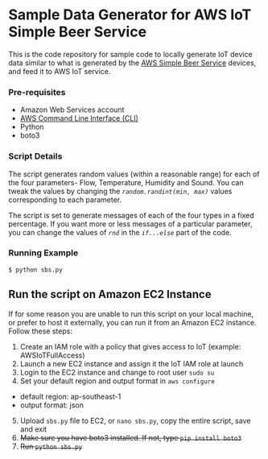 # Sample Data Generator for AWS IoT Simple Beer Service

This is the code repository for sample code to locally generate IoT device data similar to what is generated by the [AWS Simple Beer Service](https://github.com/awslabs/simplebeerservice) devices, and feed it to AWS IoT service.

### Pre-requisites

* Amazon Web Services account
* [AWS Command Line Interface (CLI)](https://aws.amazon.com/cli/)
* Python
* boto3

### Script Details

The script generates random values (within a reasonable range) for each of the four parameters- Flow, Temperature, Humidity and Sound. You can tweak the values by changing the *`random.randint(min, max)`* values corresponding to each parameter. 

The script is set to generate messages of each of the four types in a fixed percentage. If you want more or less messages of a particular parameter, you can change the values of *`rnd`* in the *`if...else`* part of the code. 

### Running Example

`$ python sbs.py` 

## Run the script on Amazon EC2 Instance

If for some reason you are unable to run this script on your local machine, or prefer to host it externally, you can run it from an Amazon EC2 instance. Follow these steps:

1. Create an IAM role with a policy that gives access to IoT (example: AWSIoTFullAccess)
2. Launch a new EC2 instance and assign it the IoT IAM role at launch
3. Login to the EC2 instance and change to root user `sudo su`
4. Set your default region and output format in `aws configure`
- default region: ap-southeast-1
- output format: json
5. Upload `sbs.py` file to EC2, or `nano sbs.py`, copy the entire script, save and exit
6. ~~Make sure you have boto3 installed. If not, type `pip install boto3`~~
7. ~~Run `python sbs.py`~~
